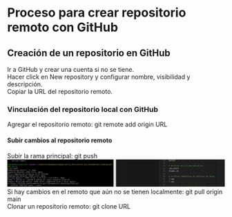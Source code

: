# Proceso para crear repositorio remoto con GitHub
## Creación de un repositorio en GitHub
Ir a GitHub y crear una cuenta si no se tiene.  
Hacer click en New repository y configurar nombre, visibilidad y descripción.  
Copiar la URL del repositorio remoto.
### Vinculación del repositorio local con GitHub
Agregar el repositorio remoto: git remote add origin URL
#### Subir cambios al repositorio remoto
Subir la rama principal: git push   
![Subir archivos a la nube](<../images/WhatsApp Image 2025-01-31 at 12.00.10 AM.jpeg>)
Si hay cambios en el remoto que aún no se tienen localmente: git pull origin main  
Clonar un repositorio remoto: git clone URL
